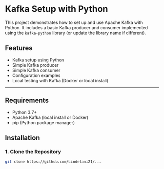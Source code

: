# Kafka Setup with Python

This project demonstrates how to set up and use Apache Kafka with Python. It includes a basic Kafka producer and consumer implemented using the `kafka-python` library (or update the library name if different).

##  Features

- Kafka setup using Python
- Simple Kafka producer
- Simple Kafka consumer
- Configuration examples
- Local testing with Kafka (Docker or local install)

---

##  Requirements

- Python 3.7+
- Apache Kafka (local install or Docker)
- pip (Python package manager)

## Installation

### 1. Clone the Repository

```bash
git clone https://github.com/Lindelani21/...

